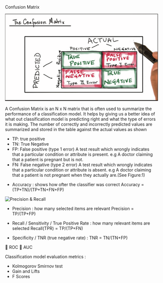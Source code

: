 Confusion Matrix  

![Confusion Matrix](images/confusion_matrix.png)

A Confusion Matrix  is an N x N matrix that is often used to summarize the performance of a classification model. 
It helps by giving us a better idea of what out classification model is predicting right and what the type of errors it is making. The number of correctly and incorrectly predicted values are summarized and stored in the table against the actual values as shown

* TP: true positive
* TN: True Negative
* FP: False positive (type 1 error)
 A test result which wrongly indicates that a particular condition or attribute is present. e.g A doctor claiming that a patient is pregnant but is not.
* FN: False negative (type 2 error)
A test result which wrongly indicates that a particular condition or attribute is absent. e.g A doctor claiming that a patient is not pregnant when they actually are.(See Figure:1)

-	Accuracy : shows how ofter the classifier was correct
Accuracy = (TP+TN)/(TP+TN+FN+FP)  

![Precision & Recall](images/precision_recall.jpeg)


-	Precision : how many selected items are relevant
Precision = TP/(TP+FP)

-	Recall / Sensitivity / True Positive Rate : how many relevant items are selected
Recall(TPR) = TP/(TP+FN)
-	Specificity / TNR (true negative rate) :
TNR = TN/(TN+FP)

	ROC
	AUC

Classification model evaluation metrics :
- Kolmogorov Smirnov test
- Gain and Lifts
- F Scores 
